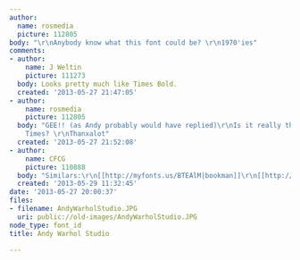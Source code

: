 ```yaml
---
author:
  name: rosmedia
  picture: 112805
body: "\r\nAnybody know what this font could be? \r\n1970'ies"
comments:
- author:
    name: J Weltin
    picture: 111273
  body: Looks pretty much like Times Bold.
  created: '2013-05-27 21:47:05'
- author:
    name: rosmedia
    picture: 112805
  body: "GEE!! (as Andy probably would have replied)\r\nIs it really that simple as
    Times? \r\nThanxalot"
  created: '2013-05-27 21:52:08'
- author:
    name: CFCG
    picture: 110888
  body: "Similars:\r\n[[http://myfonts.us/BTEAlM|bookman]]\r\n[[http://myfonts.us/ezQTc2|itc-souvenir]]"
  created: '2013-05-29 11:32:45'
date: '2013-05-27 20:00:37'
files:
- filename: AndyWarholStudio.JPG
  uri: public://old-images/AndyWarholStudio.JPG
node_type: font_id
title: Andy Warhol Studio

---
```

